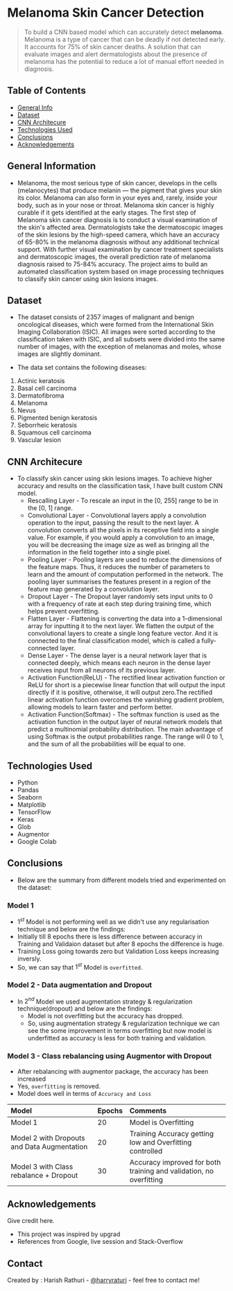 # Melanoma Skin Cancer Detection
> To build a CNN based model which can accurately detect **melanoma**. Melanoma is a type of cancer that can be deadly if not detected early. It accounts for 75% of skin cancer deaths. A solution that can evaluate images and alert dermatologists about the presence of melanoma has the potential to reduce a lot of manual effort needed in diagnosis.


## Table of Contents
* [General Info](#general-information)
* [Dataset](#dataset)
* [CNN Architecure](#cnn-architecture) 
* [Technologies Used](#technologies-used)
* [Conclusions](#conclusions)
* [Acknowledgements](#acknowledgements)


## General Information
- Melanoma, the most serious type of skin cancer, develops in the cells (melanocytes) that produce melanin — the pigment that gives your skin its color. Melanoma can also form in your eyes and, rarely, inside your body, such as in your nose or throat. Melanoma skin cancer is highly curable if it gets identified at the early stages. The first step of Melanoma skin cancer diagnosis is to conduct a visual examination of the skin's affected area. Dermatologists take the dermatoscopic images of the skin lesions by the high-speed camera, which have an accuracy of 65-80% in the melanoma diagnosis without any additional technical support. With further visual examination by cancer treatment specialists and dermatoscopic images, the overall prediction rate of melanoma diagnosis raised to 75-84% accuracy. The project aims to build an automated classification system based on image processing techniques to classify skin cancer using skin lesions images.


## Dataset
- The dataset consists of 2357 images of malignant and benign oncological diseases, which were formed from the International Skin Imaging Collaboration (ISIC). All images were sorted according to the classification taken with ISIC, and all subsets were divided into the same number of images, with the exception of melanomas and moles, whose images are slightly dominant.

- The data set contains the following diseases:

 1. Actinic keratosis
 2. Basal cell carcinoma
 3. Dermatofibroma
 4. Melanoma
 5. Nevus
 6. Pigmented benign keratosis
 7. Seborrheic keratosis
 8. Squamous cell carcinoma
 9. Vascular lesion


## CNN Architecure
- To classify skin cancer using skin lesions images. To achieve higher accuracy and results on the classification task, I have built custom CNN model.
  - Rescalling Layer - To rescale an input in the [0, 255] range to be in the [0, 1] range.
  - Convolutional Layer - Convolutional layers apply a convolution operation to the input, passing the result to the next layer. A convolution converts all the pixels in its receptive field into a single value. For example, if you would apply a convolution to an image, you will be decreasing the image size as well as bringing all the information in the field together into a single pixel.
  - Pooling Layer - Pooling layers are used to reduce the dimensions of the feature maps. Thus, it reduces the number of parameters to learn and the amount of computation performed in the network. The pooling layer summarises the features present in a region of the feature map generated by a convolution layer.
  - Dropout Layer - The Dropout layer randomly sets input units to 0 with a frequency of rate at each step during training time, which helps prevent overfitting.
  - Flatten Layer - Flattening is converting the data into a 1-dimensional array for inputting it to the next layer. We flatten the output of the convolutional layers to create a single long feature vector. And it is connected to the final classification model, which is called a fully-connected layer.
  - Dense Layer - The dense layer is a neural network layer that is connected deeply, which means each neuron in the dense layer receives input from all neurons of its previous layer.
  - Activation Function(ReLU) - The rectified linear activation function or ReLU for short is a piecewise linear function that will output the input directly if it is positive, otherwise, it will output zero.The rectified linear activation function overcomes the vanishing gradient problem, allowing models to learn faster and perform better.
  - Activation Function(Softmax) - The softmax function is used as the activation function in the output layer of neural network models that predict a multinomial probability distribution. The main advantage of using Softmax is the output probabilities range. The range will 0 to 1, and the sum of all the probabilities will be equal to one. 


## Technologies Used
- Python
- Pandas
- Seaborn
- Matplotlib
- TensorFlow
- Keras
- Glob
- Augmentor
- Google Colab


## Conclusions
- Below are the summary from different models tried and experimented on the dataset:

### Model 1
-  $1^{st}$ Model is not performing well as we didn't use any regularisation technique and below are the findings:
  - Initially till 8 epochs there is less difference between accuracy in Training and Validaion dataset but after 8 epochs the difference is huge.
  - Training Loss going towards zero but Validation Loss keeps increasing inversly.
  - So, we can say that $1^{st}$ Model is `overfitted`.

### Model 2 - Data augmentation and Dropout
- In $2^{nd}$ Model we used augmentation strategy & regularization technique(dropout) and below are the findings:
  - Model is not overfitting but the accuracy has dropped.
  - So, using augmentation strategy & regularization technique we can see the some improvement in terms overfitting but now model is underfitted as accuracy is less for both training and validation.

### Model 3 - Class rebalancing using Augmentor with Dropout
- After rebalancing with augmentor package, the accuracy has been increased
- Yes, `overfitting` is removed.
- Model does well in terms of `Accuracy and Loss`

|Model|Epochs|Comments|
|:---|:---|:---|
|Model 1 |20 |Model is Overfitting|
|Model 2 with Dropouts and Data Augmentation |20 |Training Accuracy getting low and Overfitting controlled|
|Model 3 with Class rebalance + Dropout |30 |Accuracy improved for both training and validation, no overfitting|


## Acknowledgements
Give credit here.
- This project was inspired by upgrad
- References from Google, live session and Stack-Overflow


## Contact
Created by : Harish Rathuri - [@harryraturi](https://github.com/harryraturi) - feel free to contact me!